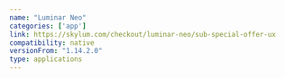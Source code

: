```yaml
---
name: "Luminar Neo"
categories: ['app']
link: https://skylum.com/checkout/luminar-neo/sub-special-offer-ux
compatibility: native
versionFrom: "1.14.2.0"
type: applications
---
```


